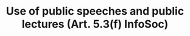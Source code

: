 ---
title: "Use of public speeches and public lectures (Art. 5.3(f) InfoSoc)"
short: "info53f"
draft: "false"
summary: "This (optional) exception or limitation allows reproduction, communication to the public or making available to the public - by any user, of political speeches, extracts of public lectures or similar works or subject matter.  The permitted use must be to the extent justified by the informatory purpose. Both the source and the author's name must be indicated, unless impossible."
more: "The EU Court of Justice gave an autonomous interpretation of the term ‘to the extent justified by the informatory purpose’ in Spiegel Online (C-516/17), as meaning that the use of the protected work must not be extended beyond the confines of what is necessary to achieve the informatory purpose."
linklaw: ""
---